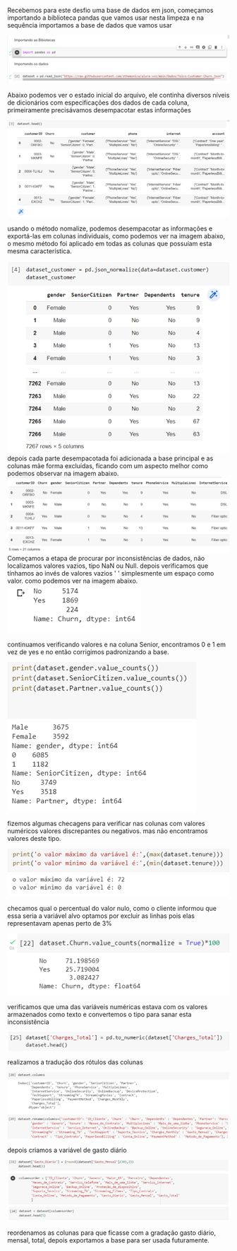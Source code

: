 Recebemos para este desfio uma base de dados em json, começamos importando a biblioteca pandas que vamos usar nesta limpeza
e na sequência importamos a base de dados que vamos usar

<img src="images/001.png">

Abaixo podemos ver o estado inicial do arquivo, ele continha diversos níveis de dicionários com especificações dos dados de cada coluna, primeiramente precisávamos desempacotar estas informações

<img src="images/002.png">

usando o método nomalize, podemos desempacotar as informações e exportá-las em colunas individuais, como podemos ver na imagem abaixo, o mesmo método foi aplicado em todas as colunas que possuíam esta mesma característica.

<img src="images/003.png">
depois cada parte desempacotada foi adicionada a base principal e as colunas mãe forma excluídas, ficando com um aspecto melhor como podemos observar na imagem abaixo.

<img src="images/004.png">
Começamos a etapa de procurar por inconsistências de dados, não localizamos valores vazios, tipo NaN ou Null.
depois verificamos que tínhamos ao invés de valores vazios ' ' simplesmente um espaço como valor. como podemos ver na imagem abaixo.

<img src="images/005.png">
 
 continuamos verificando valores e na coluna Senior, encontramos 0 e 1 em vez de yes e no então corrigimos padronizando a base.

<img src="images/006.png">

 fizemos algumas checagens para verificar nas colunas com valores numéricos valores discrepantes ou negativos.
 mas não encontramos valores deste tipo.

<img src="images/007.png">

checamos qual o percentual do valor nulo, como o cliente informou que essa seria a variável alvo optamos por excluir as linhas pois elas representavam apenas perto de 3%

<img src="images/008.png">

verificamos que uma das variáveis numéricas estava com os valores armazenados como texto e convertemos o tipo para sanar esta inconsistência

<img src="images/009.png">

realizamos a tradução dos rótulos das colunas

<img src="images/010.png">

depois criamos a variável de gasto diário

<img src="images/011.png">

reordenamos as colunas para que ficasse com a gradação gasto diário, mensal, total,
depois exportamos a base para ser usada futuramente.
